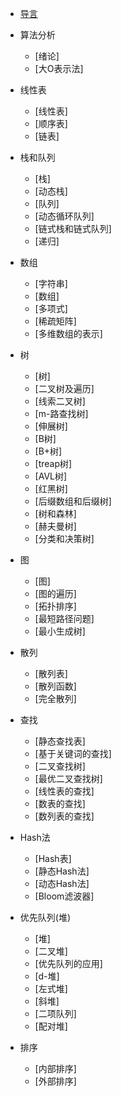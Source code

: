 - [导言](/algorithm/data-structures/back/README.md)

* 算法分析
    * [绪论]
    * [大O表示法]

* 线性表    
    * [线性表]
    * [顺序表]
    * [链表]
    
* 栈和队列   
    * [栈]
    * [动态栈]
    * [队列]
    * [动态循环队列]
    * [链式栈和链式队列]
    * [递归]
    
* 数组   
    * [字符串]
    * [数组]
    * [多项式]
    * [稀疏矩阵]
    * [多维数组的表示]

* 树   
    * [树]
    * [二叉树及遍历]
    * [线索二叉树]
    * [m-路查找树]
    * [伸展树]
    * [B树]
    * [B+树]
    * [treap树]
    * [AVL树]
    * [红黑树]    
    * [后缀数组和后缀树]    
    * [树和森林]
    * [赫夫曼树]
    * [分类和决策树]
    
* 图   
    * [图]
    * [图的遍历]
    * [拓扑排序]
    * [最短路径问题]
    * [最小生成树]
    
* 散列   
    * [散列表]
    * [散列函数]
    * [完全散列]
    
* 查找   
    * [静态查找表]
    * [基于关键词的查找]
    * [二叉查找树]
    * [最优二叉查找树]
    * [线性表的查找]
    * [数表的查找]
    * [数列表的查找]
    
* Hash法   
    * [Hash表]
    * [静态Hash法]
    * [动态Hash法]
    * [Bloom滤波器]
    
* 优先队列(堆)   
    * [堆]
    * [二叉堆]
    * [优先队列的应用]
    * [d-堆]
    * [左式堆]
    * [斜堆]
    * [二项队列]
    * [配对堆]
    
* 排序   
    * [内部排序]
    * [外部排序]